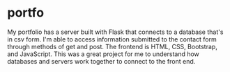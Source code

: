 # portfo

My portfolio has a server built with Flask that connects to a database that's in csv form. I'm able to access information submitted to the contact form through methods of get and post. The frontend is HTML, CSS, Bootstrap, and JavaScript. This was a great project for me to understand how databases and servers work together to connect to the front end.
